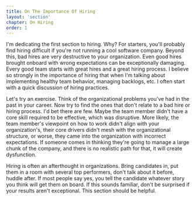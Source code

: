 ```yaml
---
title: On The Importance Of Hiring
layout: 'section'
chapter: On Hiring
order: 1
---
```


I'm dedicating the first section to hiring. Why? For starters, you'll probably find hiring difficult if you're not running a cool software company. Beyond this, bad hires are very destructive to your organization. Even good hires brought onboard with wrong expectations can be exceptionally damaging. Every good team starts with great hires and a great hiring process. I believe so strongly in the importance of hiring that when I'm talking about implementing healthy team behavior, managing backlogs, etc. I often start with a quick discussion of hiring practices.

Let's try an exercise. Think of the organizational problems you've had in the past in your career. Now try to find the ones that don't relate to a bad hire or hiring process. I'd bet there are few. Maybe the team member didn't have a core skill required to be effective, which was disruptive. More likely, the team member's viewpoint on how to work didn't align with your organization's, their core drivers didn't mesh with the organizational structure, or worse, they came into the organization with incorrect expectations. If someone comes in thinking they're going to manage a large chunk of the company, and there is no realistic path for that, it will create dysfunction.

Hiring is often an afterthought in organizations. Bring candidates in, put them in a room with several top performers, don't talk about it before, huddle after. If most people say yes, you tell the candidate whatever story you think will get them on board. If this sounds familiar, don't be surprised if your results aren't exceptional. This section should be helpful.
